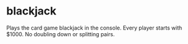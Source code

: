 # blackjack
Plays the card game blackjack in the console.
Every player starts with $1000.
No doubling down or splitting pairs.
